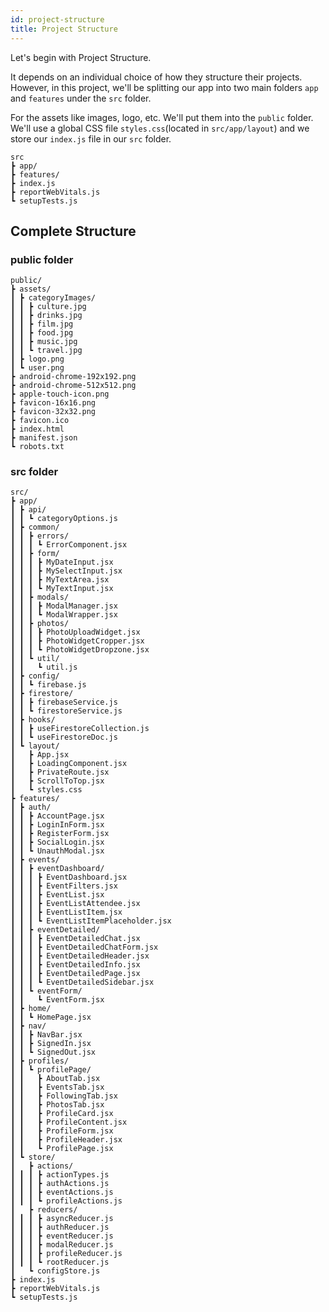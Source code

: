 ```yaml
---
id: project-structure
title: Project Structure
---
```


Let's begin with Project Structure.

It depends on an individual choice of how they structure their projects.
However, in this project, we'll be splitting our app into two main folders `app` and `features` under the `src` folder.<br/>

For the assets like images, logo, etc. We'll put them into the `public` folder.<br/>
We'll use a global CSS file `styles.css`(located in `src/app/layout`) and we store our `index.js` file in our `src` folder.
<br/>

```
src
┣ app/
┣ features/
┣ index.js
┣ reportWebVitals.js
┗ setupTests.js
```

## Complete Structure

### public folder

```
public/
┣ assets/
┃ ┣ categoryImages/
┃ ┃ ┣ culture.jpg
┃ ┃ ┣ drinks.jpg
┃ ┃ ┣ film.jpg
┃ ┃ ┣ food.jpg
┃ ┃ ┣ music.jpg
┃ ┃ ┗ travel.jpg
┃ ┣ logo.png
┃ ┗ user.png
┣ android-chrome-192x192.png
┣ android-chrome-512x512.png
┣ apple-touch-icon.png
┣ favicon-16x16.png
┣ favicon-32x32.png
┣ favicon.ico
┣ index.html
┣ manifest.json
┗ robots.txt
```

### src folder

```
src/
┣ app/
┃ ┣ api/
┃ ┃ ┗ categoryOptions.js
┃ ┣ common/
┃ ┃ ┣ errors/
┃ ┃ ┃ ┗ ErrorComponent.jsx
┃ ┃ ┣ form/
┃ ┃ ┃ ┣ MyDateInput.jsx
┃ ┃ ┃ ┣ MySelectInput.jsx
┃ ┃ ┃ ┣ MyTextArea.jsx
┃ ┃ ┃ ┗ MyTextInput.jsx
┃ ┃ ┣ modals/
┃ ┃ ┃ ┣ ModalManager.jsx
┃ ┃ ┃ ┗ ModalWrapper.jsx
┃ ┃ ┣ photos/
┃ ┃ ┃ ┣ PhotoUploadWidget.jsx
┃ ┃ ┃ ┣ PhotoWidgetCropper.jsx
┃ ┃ ┃ ┗ PhotoWidgetDropzone.jsx
┃ ┃ ┗ util/
┃ ┃   ┗ util.js
┃ ┣ config/
┃ ┃ ┗ firebase.js
┃ ┣ firestore/
┃ ┃ ┣ firebaseService.js
┃ ┃ ┗ firestoreService.js
┃ ┣ hooks/
┃ ┃ ┣ useFirestoreCollection.js
┃ ┃ ┗ useFirestoreDoc.js
┃ ┗ layout/
┃   ┣ App.jsx
┃   ┣ LoadingComponent.jsx
┃   ┣ PrivateRoute.jsx
┃   ┣ ScrollToTop.jsx
┃   ┗ styles.css
┣ features/
┃ ┣ auth/
┃ ┃ ┣ AccountPage.jsx
┃ ┃ ┣ LoginInForm.jsx
┃ ┃ ┣ RegisterForm.jsx
┃ ┃ ┣ SocialLogin.jsx
┃ ┃ ┗ UnauthModal.jsx
┃ ┣ events/
┃ ┃ ┣ eventDashboard/
┃ ┃ ┃ ┣ EventDashboard.jsx
┃ ┃ ┃ ┣ EventFilters.jsx
┃ ┃ ┃ ┣ EventList.jsx
┃ ┃ ┃ ┣ EventListAttendee.jsx
┃ ┃ ┃ ┣ EventListItem.jsx
┃ ┃ ┃ ┗ EventListItemPlaceholder.jsx
┃ ┃ ┣ eventDetailed/
┃ ┃ ┃ ┣ EventDetailedChat.jsx
┃ ┃ ┃ ┣ EventDetailedChatForm.jsx
┃ ┃ ┃ ┣ EventDetailedHeader.jsx
┃ ┃ ┃ ┣ EventDetailedInfo.jsx
┃ ┃ ┃ ┣ EventDetailedPage.jsx
┃ ┃ ┃ ┗ EventDetailedSidebar.jsx
┃ ┃ ┗ eventForm/
┃ ┃   ┗ EventForm.jsx
┃ ┣ home/
┃ ┃ ┗ HomePage.jsx
┃ ┣ nav/
┃ ┃ ┣ NavBar.jsx
┃ ┃ ┣ SignedIn.jsx
┃ ┃ ┗ SignedOut.jsx
┃ ┣ profiles/
┃ ┃ ┗ profilePage/
┃ ┃   ┣ AboutTab.jsx
┃ ┃   ┣ EventsTab.jsx
┃ ┃   ┣ FollowingTab.jsx
┃ ┃   ┣ PhotosTab.jsx
┃ ┃   ┣ ProfileCard.jsx
┃ ┃   ┣ ProfileContent.jsx
┃ ┃   ┣ ProfileForm.jsx
┃ ┃   ┣ ProfileHeader.jsx
┃ ┃   ┗ ProfilePage.jsx
┃ ┗ store/
┃   ┣ actions/
┃ ┃ ┃ ┣ actionTypes.js
┃ ┃ ┃ ┣ authActions.js
┃ ┃ ┃ ┣ eventActions.js
┃ ┃ ┃ ┗ profileActions.js
┃   ┣ reducers/
┃ ┃ ┃ ┣ asyncReducer.js
┃ ┃ ┃ ┣ authReducer.js
┃ ┃ ┃ ┣ eventReducer.js
┃ ┃ ┃ ┣ modalReducer.js
┃ ┃ ┃ ┣ profileReducer.js
┃ ┃ ┃ ┗ rootReducer.js
┃   ┗ configStore.js
┣ index.js
┣ reportWebVitals.js
┗ setupTests.js
```
